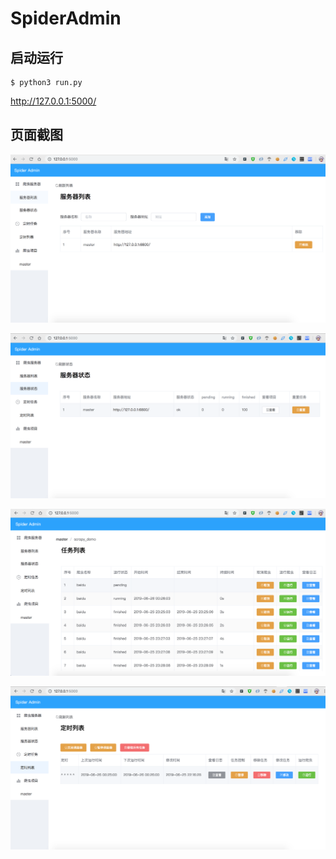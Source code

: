 # SpiderAdmin

## 启动运行
```
$ python3 run.py

```
http://127.0.0.1:5000/

## 页面截图
![](image/main.png)

![](image/status.png)

![](image/task.png)

![](image/time.png)

